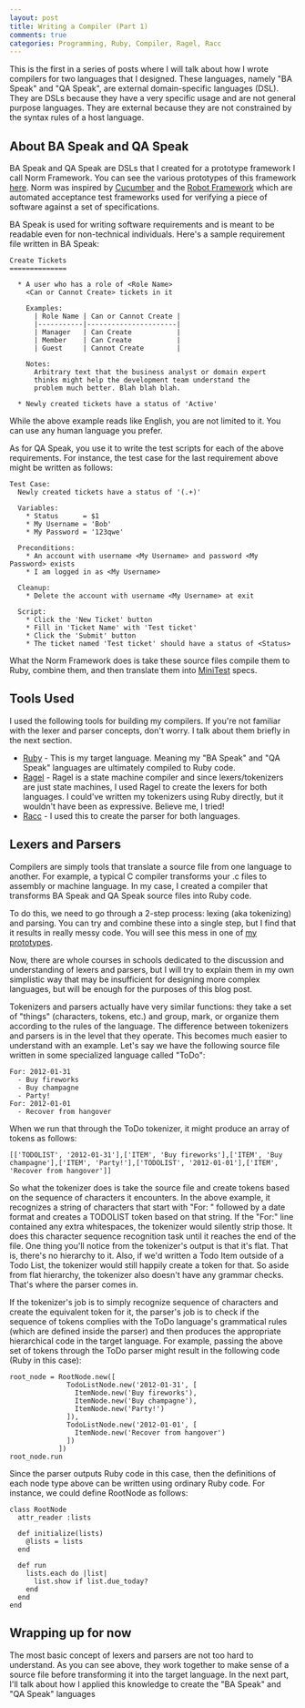 ```yaml
---
layout: post
title: Writing a Compiler (Part 1)
comments: true
categories: Programming, Ruby, Compiler, Ragel, Racc
---
```

This is the first in a series of posts where I will talk about how I wrote compilers for two languages that I designed. These languages, namely "BA Speak" and "QA Speak", are external domain-specific languages (DSL). They are DSLs because they have a very specific usage and are not general purpose languages. They are external because they are not constrained by the syntax rules of a host language.

## About BA Speak and QA Speak

BA Speak and QA Speak are DSLs that I created for a prototype framework I call Norm Framework. You can see the various prototypes of this framework [here](https://github.com/norm-framework). Norm was inspired by [Cucumber](http://cukes.info) and the [Robot Framework](http://code.google.com/p/robotframework/) which are automated acceptance test frameworks used for verifying a piece of software against a set of specifications.

BA Speak is used for writing software requirements and is meant to be readable even for non-technical individuals. Here's a sample requirement file written in BA Speak:

    Create Tickets
    ==============

      * A user who has a role of <Role Name>
        <Can or Cannot Create> tickets in it

        Examples:
          | Role Name | Can or Cannot Create |
          |-----------|----------------------|
          | Manager   | Can Create           |
          | Member    | Can Create           |
          | Guest     | Cannot Create        |

        Notes:
          Arbitrary text that the business analyst or domain expert
          thinks might help the development team understand the
          problem much better. Blah blah blah.

      * Newly created tickets have a status of 'Active'

While the above example reads like English, you are not limited to it. You can use any human language you prefer.

As for QA Speak, you use it to write the test scripts for each of the above requirements. For instance, the test case for the last requirement above might be written as follows:

    Test Case:
      Newly created tickets have a status of '(.+)'

      Variables:
        * Status      = $1
        * My Username = 'Bob'
        * My Password = '123qwe'

      Preconditions:
        * An account with username <My Username> and password <My Password> exists
        * I am logged in as <My Username>

      Cleanup:
        * Delete the account with username <My Username> at exit

      Script:
        * Click the 'New Ticket' button
        * Fill in 'Ticket Name' with 'Test ticket'
        * Click the 'Submit' button
        * The ticket named 'Test ticket' should have a status of <Status>

What the Norm Framework does is take these source files compile them to Ruby, combine them, and then translate them into [MiniTest](http://docs.seattlerb.org/minitest/) specs.

## Tools Used

I used the following tools for building my compilers. If you're not familiar with the lexer and parser concepts, don't worry. I talk about them briefly in the next section.

* [Ruby](http://www.ruby-lang.org) - This is my target language. Meaning my "BA Speak" and "QA Speak" languages are ultimately compiled to Ruby code.
* [Ragel](http://www.complang.org/ragel/) - Ragel is a state machine compiler and since lexers/tokenizers are just state machines, I used Ragel to create the lexers for both languages. I could've written my tokenizers using Ruby directly, but it wouldn't have been as expressive. Believe me, I tried!
* [Racc](http://i.loveruby.net/en/man/racc/usage.html) - I used this to create the parser for both languages.

## Lexers and Parsers

Compilers are simply tools that translate a source file from one language to another. For example, a typical C compiler transforms your .c files to assembly or machine language. In my case, I created a compiler that transforms BA Speak and QA Speak source files into Ruby code.

To do this, we need to go through a 2-step process: lexing (aka tokenizing) and parsing. You can try and combine these into a single step, but I find that it results in really messy code. You will see this mess in one of [my prototypes](https://github.com/norm-framework/p2/blob/master/lib/requirement_translator.rb).

Now, there are whole courses in schools dedicated to the discussion and understanding of lexers and parsers, but I will try to explain them in my own simplistic way that may be insufficient for designing more complex languages, but will be enough for the purposes of this blog post.

Tokenizers and parsers actually have very similar functions: they take a set of "things" (characters, tokens, etc.) and group, mark, or organize them according to the rules of the language. The difference between tokenizers and parsers is in the level that they operate. This becomes much easier to understand with an example. Let's say we have the following source file written in some specialized language called "ToDo":

    For: 2012-01-31
      - Buy fireworks
      - Buy champagne
      - Party!
    For: 2012-01-01
      - Recover from hangover

When we run that through the ToDo tokenizer, it might produce an array of tokens as follows:

    [['TODOLIST', '2012-01-31'],['ITEM', 'Buy fireworks'],['ITEM', 'Buy champagne'],['ITEM', 'Party!'],['TODOLIST', '2012-01-01'],['ITEM', 'Recover from hangover']]

So what the tokenizer does is take the source file and create tokens based on the sequence of characters it encounters. In the above example, it recognizes a string of characters that start with "For: " followed by a date format and creates a TODOLIST token based on that string. If the "For:" line contained any extra whitespaces, the tokenizer would silently strip those. It does this character sequence recognition task until it reaches the end of the file. One thing you'll notice from the tokenizer's output is that it's flat. That is, there's no hierarchy to it. Also, if we'd written a Todo Item outside of a Todo List, the tokenizer would still happily create a token for that. So aside from flat hierarchy, the tokenizer also doesn't have any grammar checks. That's where the parser comes in.

If the tokenizer's job is to simply recognize sequence of characters and create the equivalent token for it, the parser's job is to check if the sequence of tokens complies with the ToDo language's grammatical rules (which are defined inside the parser) and then produces the appropriate hierarchical code in the target language. For example, passing the above set of tokens through the ToDo parser might result in the following code (Ruby in this case):

    root_node = RootNode.new([
                  TodoListNode.new('2012-01-31', [
                    ItemNode.new('Buy fireworks'),
                    ItemNode.new('Buy champagne'),
                    ItemNode.new('Party!')
                  ]),
                  TodoListNode.new('2012-01-01', [
                    ItemNode.new('Recover from hangover')
                  ])
                ])
    root_node.run

Since the parser outputs Ruby code in this case, then the definitions of each node type above can be written using ordinary Ruby code. For instance, we could define RootNode as follows:

    class RootNode
      attr_reader :lists

      def initialize(lists)
        @lists = lists
      end

      def run
        lists.each do |list|
          list.show if list.due_today?
        end
      end
    end

## Wrapping up for now

The most basic concept of lexers and parsers are not too hard to understand. As you can see above, they work together to make sense of a source file before transforming it into the target language. In the next part, I'll talk about how I applied this knowledge to create the "BA Speak" and "QA Speak" languages
